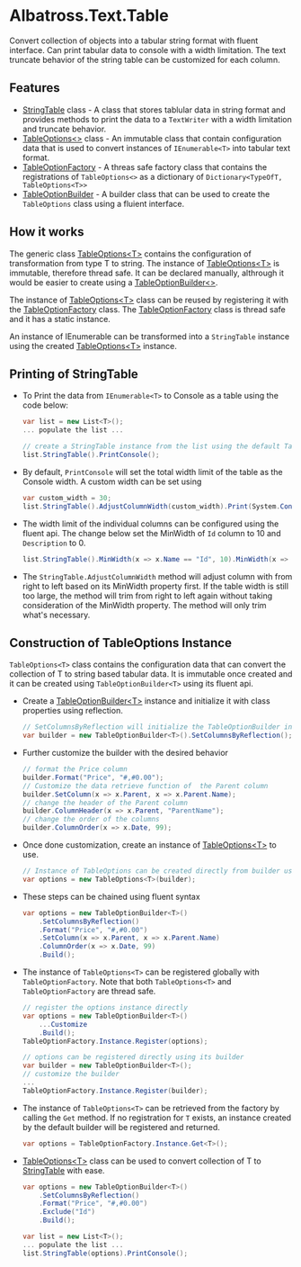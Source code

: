 # Albatross.Text.Table
Convert collection of objects into a tabular string format with fluent interface.  Can print tabular data to console with a width limitation.  The text truncate behavior of the string table can be customized for each column.

## Features
* [StringTable](./StringTable.cs) class - A class that stores tablular data in string format and provides methods to print the data to a `TextWriter` with a width limitation and truncate behavior.
* [TableOptions<>](./TableOptions.cs) class - An immutable class that contain configuration data that is used to convert instances of `IEnumerable<T>` into tabular text format.
* [TableOptionFactory](./TableOptionFactory.cs) - A threas safe factory class that contains the registrations of `TableOptions<>` as a dictionary of `Dictionary<TypeOfT, TableOptions<T>>`
* [TableOptionBuilder](./TableOptionBuilder.cs) - A builder class that can be used to create the `TableOptions` class using a fluient interface.

## How it works
The generic class [TableOptions\<T>](./TableOptions.cs) contains the configuration of transformation from type T to string.  The instance of [TableOptions\<T>](./TableOptions.cs) is immutable, therefore thread safe.  It can be declared manually, althrough it would be easier to create using a [TableOptionBuilder<>](./TableOptionBuilder.cs).

The instance of [TableOptions\<T>](./TableOptions.cs) class can be reused by registering it with the [TableOptionFactory](./TableOptionFactory.cs) class.  The [TableOptionFactory](./TableOptionFactory.cs) class is thread safe and it has a static instance.

An instance of IEnumerable<T> can be transformed into a `StringTable` instance using the created [TableOptions\<T>](./TableOptions.cs) instance.

## Printing of StringTable
* To Print the data from `IEnumerable<T>` to Console as a table using the code below:
	```csharp
	var list = new List<T>();
	... populate the list ...
	
	// create a StringTable instance from the list using the default TableOptions<T> instance
	list.StringTable().PrintConsole();	
	```
* By default, `PrintConsole` will set the total width limit of the table as the Console width.  A custom width can be set using
	```csharp
	var custom_width = 30;
	list.StringTable().AdjustColumnWidth(custom_width).Print(System.Console.Out);
	```
* The width limit of the individual columns can be configured using the fluent api.  The change below set the MinWidth of `Id` column to 10 and `Description` to 0.
	```csharp
	list.StringTable().MinWidth(x => x.Name == "Id", 10).MinWidth(x => x.Name == "Description", 0).PrintConsole();
	```
* The `StringTable.AdjustColumnWidth` method will adjust column with from right to left based on its MinWidth property first.  If the table width is still too large, the method will trim from right to left again without taking consideration of the MinWidth property.  The method will only trim what's necessary.

## Construction of TableOptions<T> Instance
`TableOptions<T>` class contains the configuration data that can convert the collection of T to string based tabular data.  It is immutable once created and it can be created using `TableOptionBuilder<T>` using its fluent api.

* Create a [TableOptionBuilder\<T>](./TableOptionBuilder.cs) instance and initialize it with class properties using reflection.
	```csharp
	// SetColumnsByReflection will initialize the TableOptionBuilder instance with the public instance properties of class T as its columns.  It uses the default formatter: `BuilderExtensions.DefaultFormat`
	var builder = new TableOptionBuilder<T>().SetColumnsByReflection();
	```
* Further customize the builder with the desired behavior
	```csharp
	// format the Price column
	builder.Format("Price", "#,#0.00");
	// Customize the data retrieve function of  the Parent column
	builder.SetColumn(x => x.Parent, x => x.Parent.Name);
	// change the header of the Parent column
	builder.ColumnHeader(x => x.Parent, "ParentName");
	// change the order of the columns
	builder.ColumnOrder(x => x.Date, 99);
	```
* Once done customization, create an instance of [TableOptions\<T>](./TableOptions.cs) to use.
	```csharp
	// Instance of TableOptions can be created directly from builder using its constructor.
	var options = new TableOptions<T>(builder);
	```
* These steps can be chained using fluent syntax
	```csharp
	var options = new TableOptionBuilder<T>()
		.SetColumnsByReflection()
		.Format("Price", "#,#0.00")
		.SetColumn(x => x.Parent, x => x.Parent.Name)
		.ColumnOrder(x => x.Date, 99)
		.Build();
	```
* The instance of `TableOptions<T>` can be registered globally with `TableOptionFactory`.  Note that both `TableOptions<T>` and `TableOptionFactory` are thread safe.
	```csharp
	// register the options instance directly
	var options = new TableOptionBuilder<T>()
		...Customize
		.Build();
	TableOptionFactory.Instance.Register(options);

	// options can be registered directly using its builder
	var builder = new TableOptionBuilder<T>();
	// customize the builder
	...
	TableOptionFactory.Instance.Register(builder);
	```
* The instance of `TableOptions<T>` can be retrieved from the factory by calling the `Get` method.  If no registration for `T` exists, an instance created by the default builder will be registered and returned.
	```csharp
	var options = TableOptionFactory.Instance.Get<T>();
	```
* [TableOptions\<T>](./TableOptions.cs) class can be used to convert collection of T to [StringTable](./StringTable.cs) with ease.
	```csharp
	var options = new TableOptionBuilder<T>()
		.SetColumnsByReflection()
		.Format("Price", "#,#0.00")
		.Exclude("Id")
		.Build();

	var list = new List<T>();
	... populate the list ...
	list.StringTable(options).PrintConsole();
	```